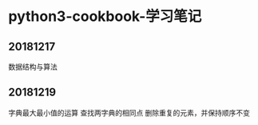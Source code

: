 # python3-cookbook-学习笔记

####
20181217
--- 
  数据结构与算法
####
20181219
---
  字典最大最小值的运算
  查找两字典的相同点
  删除重复的元素，并保持顺序不变
